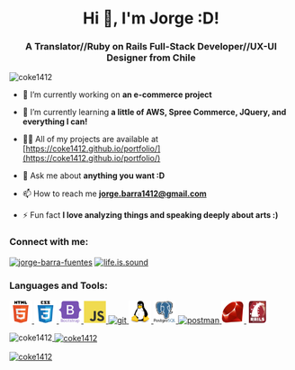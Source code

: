 <h1 align="center">Hi 👋, I'm Jorge :D!</h1>
<h3 align="center">A Translator//Ruby on Rails Full-Stack Developer//UX-UI Designer from Chile</h3>

<p align="left"> <img src="https://komarev.com/ghpvc/?username=coke1412&label=Profile%20views&color=0e75b6&style=flat" alt="coke1412" /> </p>

- 🔭 I’m currently working on **an e-commerce project**

- 🌱 I’m currently learning **a little of AWS, Spree Commerce, JQuery, and everything I can!**

- 👨‍💻 All of my projects are available at [https://coke1412.github.io/portfolio/](https://coke1412.github.io/portfolio/)

- 💬 Ask me about **anything you want :D**

- 📫 How to reach me **jorge.barra1412@gmail.com**

- ⚡ Fun fact **I love analyzing things and speaking deeply about arts :)**

<h3 align="left">Connect with me:</h3>
<p align="left">
<a href="https://linkedin.com/in/jorge-barra-fuentes" target="blank"><img align="center" src="https://raw.githubusercontent.com/rahuldkjain/github-profile-readme-generator/master/src/images/icons/Social/linked-in-alt.svg" alt="jorge-barra-fuentes" height="30" width="40" /></a>
<a href="https://fb.com/life.is.sound" target="blank"><img align="center" src="https://raw.githubusercontent.com/rahuldkjain/github-profile-readme-generator/master/src/images/icons/Social/facebook.svg" alt="life.is.sound" height="30" width="40" /></a>
</p>

<h3 align="left">Languages and Tools:</h3>
<p align="left"> <a href="https://www.w3.org/html/" target="_blank"> <img src="https://raw.githubusercontent.com/devicons/devicon/master/icons/html5/html5-original-wordmark.svg" alt="html5" width="40" height="40"/> </a> <a href="https://www.w3schools.com/css/" target="_blank"> <img src="https://raw.githubusercontent.com/devicons/devicon/master/icons/css3/css3-original-wordmark.svg" alt="css3" width="40" height="40"/> </a> <a href="https://getbootstrap.com" target="_blank"> <img src="https://raw.githubusercontent.com/devicons/devicon/master/icons/bootstrap/bootstrap-plain-wordmark.svg" alt="bootstrap" width="40" height="40"/> </a> <a href="https://developer.mozilla.org/en-US/docs/Web/JavaScript" target="_blank"> <img src="https://raw.githubusercontent.com/devicons/devicon/master/icons/javascript/javascript-original.svg" alt="javascript" width="40" height="40"/> </a> <a href="https://git-scm.com/" target="_blank"> <img src="https://www.vectorlogo.zone/logos/git-scm/git-scm-icon.svg" alt="git" width="40" height="40"/> </a>  <a href="https://www.linux.org/" target="_blank"> <img src="https://raw.githubusercontent.com/devicons/devicon/master/icons/linux/linux-original.svg" alt="linux" width="40" height="40"/> </a> <a href="https://www.postgresql.org" target="_blank"> <img src="https://raw.githubusercontent.com/devicons/devicon/master/icons/postgresql/postgresql-original-wordmark.svg" alt="postgresql" width="40" height="40"/> </a> <a href="https://postman.com" target="_blank"> <img src="https://www.vectorlogo.zone/logos/getpostman/getpostman-icon.svg" alt="postman" width="40" height="40"/> </a> </a> <a href="https://www.ruby-lang.org/en/" target="_blank"> <img src="https://raw.githubusercontent.com/devicons/devicon/master/icons/ruby/ruby-original.svg" alt="ruby" width="40" height="40"/> </a> <a href="https://rubyonrails.org" target="_blank"> <img src="https://raw.githubusercontent.com/devicons/devicon/master/icons/rails/rails-original-wordmark.svg" alt="rails" width="40" height="40"/> </p>

<p><img align="left" src="https://github-readme-stats.vercel.app/api/top-langs?username=coke1412&show_icons=true&locale=en&layout=compact" alt="coke1412" /></p>

<p>&nbsp;<img align="center" src="https://github-readme-stats.vercel.app/api?username=coke1412&show_icons=true&locale=en" alt="coke1412" /></p>

<p><img align="center" src="https://github-readme-streak-stats.herokuapp.com/?user=coke1412&" alt="coke1412" /></p>
